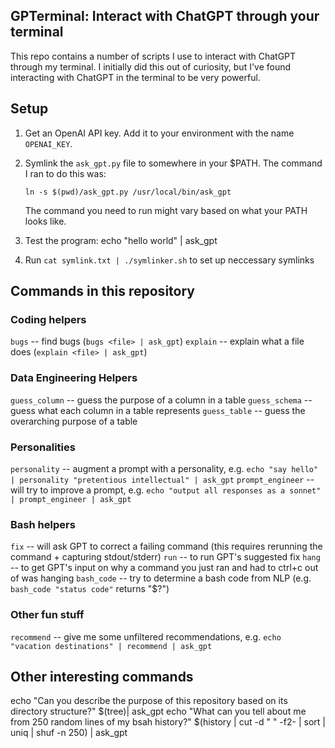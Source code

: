 ## GPTerminal: Interact with ChatGPT through your terminal
This repo contains a number of scripts I use to interact with ChatGPT through my terminal.
I initially did this out of curiosity, but I've found interacting with ChatGPT in the terminal to be very powerful. 

## Setup
1. Get an OpenAI API key. Add it to your environment with the name `OPENAI_KEY`.
2. Symlink the `ask_gpt.py` file to somewhere in your $PATH. The command I ran to do this was:

   `ln -s $(pwd)/ask_gpt.py /usr/local/bin/ask_gpt`

   The command you need to run might vary based on what your PATH looks like.

3. Test the program: echo "hello world" | ask_gpt
4. Run `cat symlink.txt | ./symlinker.sh` to set up neccessary symlinks


## Commands in this repository
### Coding helpers
`bugs`      -- find bugs (`bugs <file> | ask_gpt`)
`explain`   -- explain what a file does (`explain <file> | ask_gpt`)

### Data Engineering Helpers
`guess_column` -- guess the purpose of a column in a table
`guess_schema` -- guess what each column in a table represents
`guess_table`  -- guess the overarching purpose of a table

### Personalities
`personality` -- augment a prompt with a personality, e.g. `echo "say hello" | personality "pretentious intellectual" | ask_gpt`
`prompt_engineer` -- will try to improve a prompt, e.g. `echo "output all responses as a sonnet" | prompt_engineer | ask_gpt`

### Bash helpers
`fix`       -- will ask GPT to correct a failing command (this requires rerunning the command + capturing stdout/stderr)
`run`       -- to run GPT's suggested fix
`hang`      -- to get GPT's input on why a command you just ran and had to ctrl+c out of was hanging
`bash_code` -- try to determine a bash code from NLP (e.g. `bash_code "status code"` returns "$?")


### Other fun stuff
`recommend` -- give me some unfiltered recommendations, e.g. `echo "vacation destinations" | recommend | ask_gpt`


## Other interesting commands
echo "Can you describe the purpose of this repository based on its directory structure?" $(tree)| ask_gpt
echo "What can you tell about me from 250 random lines of my bsah history?" $(history | cut -d " " -f2- | sort | uniq | shuf -n 250) | ask_gpt
